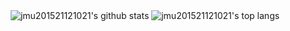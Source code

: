 
<p align='center'>
  <img align="center" src="https://github-readme-stats.vercel.app/api?username=jmu201521121021&bg_color=071A2C&icon_color=4194FD&show_icons=true&count_private=true&theme=monokai&line_height=27&text_color=FFFFFF" alt="jmu201521121021's github stats"/>

  <img align="center" src="https://github-readme-stats.vercel.app/api/top-langs/?username=jmu201521121021&bg_color=071A2C&text_color=FFFFFF" alt="jmu201521121021's top langs"/>
</p>



<!--
**jmu201521121021/jmu201521121021** is a ✨ _special_ ✨ repository because its `README.md` (this file) appears on your GitHub profile.

Here are some ideas to get you started:

- 🔭 I’m currently working on ...
- 🌱 I’m currently learning ...
- 👯 I’m looking to collaborate on ...
- 🤔 I’m looking for help with ...
- 💬 Ask me about ...
- 📫 How to reach me: ...
- 😄 Pronouns: ...
- ⚡ Fun fact: ...
-->
